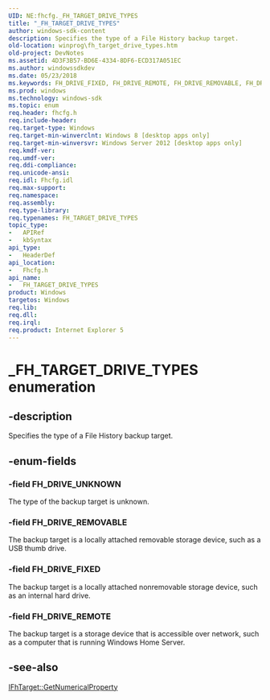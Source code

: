 ```yaml
---
UID: NE:fhcfg._FH_TARGET_DRIVE_TYPES
title: "_FH_TARGET_DRIVE_TYPES"
author: windows-sdk-content
description: Specifies the type of a File History backup target.
old-location: winprog\fh_target_drive_types.htm
old-project: DevNotes
ms.assetid: 4D3F3B57-BD6E-4334-8DF6-ECD317A051EC
ms.author: windowssdkdev
ms.date: 05/23/2018
ms.keywords: FH_DRIVE_FIXED, FH_DRIVE_REMOTE, FH_DRIVE_REMOVABLE, FH_DRIVE_UNKNOWN, FH_TARGET_DRIVE_TYPES, FH_TARGET_DRIVE_TYPES enumeration [Windows API], _FH_TARGET_DRIVE_TYPES, fhcfg/FH_DRIVE_FIXED, fhcfg/FH_DRIVE_REMOTE, fhcfg/FH_DRIVE_REMOVABLE, fhcfg/FH_DRIVE_UNKNOWN, fhcfg/FH_TARGET_DRIVE_TYPES, winprog.fh_target_drive_types
ms.prod: windows
ms.technology: windows-sdk
ms.topic: enum
req.header: fhcfg.h
req.include-header: 
req.target-type: Windows
req.target-min-winverclnt: Windows 8 [desktop apps only]
req.target-min-winversvr: Windows Server 2012 [desktop apps only]
req.kmdf-ver: 
req.umdf-ver: 
req.ddi-compliance: 
req.unicode-ansi: 
req.idl: Fhcfg.idl
req.max-support: 
req.namespace: 
req.assembly: 
req.type-library: 
req.typenames: FH_TARGET_DRIVE_TYPES
topic_type:
-	APIRef
-	kbSyntax
api_type:
-	HeaderDef
api_location:
-	Fhcfg.h
api_name:
-	FH_TARGET_DRIVE_TYPES
product: Windows
targetos: Windows
req.lib: 
req.dll: 
req.irql: 
req.product: Internet Explorer 5
---
```


# _FH_TARGET_DRIVE_TYPES enumeration


## -description


Specifies the type of a File History backup target.


## -enum-fields




### -field FH_DRIVE_UNKNOWN

The type of the backup target is unknown.


### -field FH_DRIVE_REMOVABLE

The backup target is a locally attached removable storage device, such as a USB thumb drive.


### -field FH_DRIVE_FIXED

The backup target is a locally attached nonremovable storage device, such as an internal hard drive.


### -field FH_DRIVE_REMOTE

The backup target is a storage device that is accessible over network, such as a computer that is running Windows Home Server.


## -see-also




<a href="https://msdn.microsoft.com/3FA2F3AB-A406-4F19-AA5A-0D5596F1BF2C">IFhTarget::GetNumericalProperty</a>
 

 

